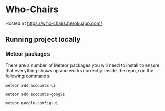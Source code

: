 # Who-Chairs

Hosted at https://who-chairs.herokuapp.com/

## Running project locally

### Meteor packages
There are a number of Meteor packages you will need to install to ensure that everything shows up and works correctly. 
Inside the repo, run the following commands: 

`meteor add accounts-ui`

`meteor add accounts-google`

`meteor google-config-ui`
